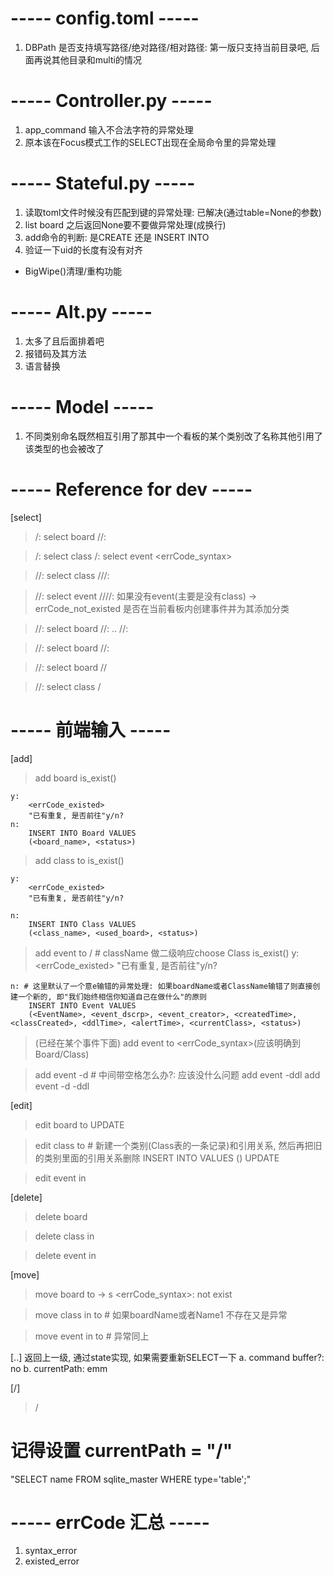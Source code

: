 # ----- config.toml -----
1. DBPath 是否支持填写路径/绝对路径/相对路径: 第一版只支持当前目录吧, 后面再说其他目录和multi的情况

# ----- Controller.py -----
1. app_command 输入不合法字符的异常处理
2. 原本该在Focus模式工作的SELECT出现在全局命令里的异常处理

# ----- Stateful.py -----
1. 读取toml文件时候没有匹配到键的异常处理: 已解决(通过table=None的参数)
2. list board 之后返回None要不要做异常处理(成换行)
3. add命令的判断: 是CREATE 还是 INSERT INTO
4. 验证一下uid的长度有没有对齐
   
- BigWipe()清理/重构功能

# ----- Alt.py -----
1. 太多了且后面排着吧
2. 报错码及其方法
3. 语言替换

# ----- Model -----
1. 不同类别命名既然相互引用了那其中一个看板的某个类别改了名称其他引用了该类型的也会被改了


# ----- Reference for dev -----
[select]
> /: select board <boardName>
/<boardName>/: 

> /: select class <className>
> /: select event <eventName>
<errCode_syntax>


> /<boardName>/: select class <className>
/<boardName>/<className>/: 

> /<boardName>/: select event <eventName>
/<boardName>/<className>/<eventName>/: 
如果没有event(主要是没有class) -> errCode_not_existed
是否在当前看板内创建事件并为其添加分类


> /<boardName>/: select board <boardName>
> /<boardName>/: ..
/<boardName>/: 


> /<boardName>/: select board <boardName2>
/<boardName2>/: 

> /<boardName>/: select board <boardName2>/<className>/<eventName>

> /<boardName>/: select class <boardName2>/<className>


# ----- 前端输入 -----
[add]
> add board <boardName>
is_exist()

    y:
        <errCode_existed>
        "已有重复, 是否前往"y/n?
    n:
        INSERT INTO Board VALUES
        (<board_name>, <status>)

> add class <className> to <boardName>
is_exist()

    y:
        <errCode_existed>
        "已有重复, 是否前往"y/n?

    n:
        INSERT INTO Class VALUES
        (<class_name>, <used_board>, <status>)

> add event <eventName> to <boardName>/<className> # className 做二级响应choose Class
is_exist()
    y:
        <errCode_existed>
        "已有重复, 是否前往"y/n?

    n: # 这里默认了一个意e输错的异常处理: 如果boardName或者ClassName输错了则直接创建一个新的, 即"我们始终相信你知道自己在做什么"的原则
        INSERT INTO Event VALUES
        (<EventName>, <event_dscrp>, <event_creator>, <createdTime>, <classCreated>, <ddlTime>, <alertTime>, <currentClass>, <status>)


> (已经在某个事件下面) add event <eventName> to <className>
<errCode_syntax>(应该明确到Board/Class)

> add event <eventName> -d <descriptions> # 中间带空格怎么办?: 应该没什么问题
> add event <eventName> -ddl <ddlTime>
> add event <eventName> -d <descriptions> -ddl <ddlTime>


[edit]
> edit board <boardName> to <newBoardName>
UPDATE 

> edit class <className> to <newClassName> # 新建一个类别(Class表的一条记录)和引用关系, 然后再把旧的类别里面的引用关系删除
INSERT INTO <ClassTable> VALUES ()
UPDATE 

> edit event <eventName> in <boardName>


[delete]
> delete board <boardName>

> delete class <className> in <boardName>

> delete event <eventName> in <boardName>


[move]
> move board <boardName> to <somewhere> -> s <errCode_syntax>: not exist

> move class <className> in <boardName> to <boardName1> # 如果boardName或者Name1 不存在又是异常

> move event <eventName> in <className> to <className1> # 异常同上

[..]
返回上一级, 通过state实现, 如果需要重新SELECT一下
a. command buffer?: no
b. currentPath: emm


[/]
> /
# 记得设置 currentPath = "/" 
"SELECT name FROM sqlite_master WHERE type='table';"


# ----- errCode 汇总 -----
1. syntax_error
2. existed_error
